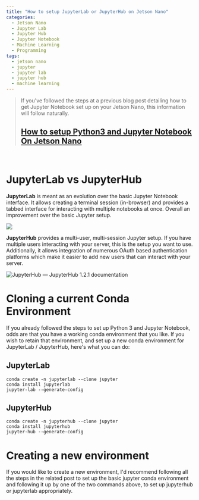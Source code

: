 ```yaml
---
title: "How to setup JupyterLab or JupyterHub on Jetson Nano"
categories:
  - Jetson Nano
  - Jupyter Lab
  - Jupyter Hub
  - Jupyter Notebook
  - Machine Learning
  - Programming
tags:
  - jetson nano
  - jupyter
  - jupyter lab
  - jupyter hub
  - machine learning
---
```


> If you've followed the steps at a previous blog post detailing how to get Jupyter Notebook set up on your Jetson Nano, this information will follow naturally.  
>   
> ## [**How to setup Python3 and Jupyter Notebook On Jetson Nano**][1]
<br/>

# JupyterLab vs JupyterHub

**JupyterLab** is meant as an evolution over the basic Jupyter Notebook interface. It allows creating a terminal session (in-browser) and provides a tabbed interface for interacting with multiple notebooks at once. Overall an improvement over the basic Jupyter setup.

<img src="https://jupyterlab.readthedocs.io/en/stable/_images/jupyterlab.png"/>

**JupyterHub** provides a multi-user, multi-session Jupyter setup. If you have multiple users interacting with your server, this is the setup you want to use. Additionally, it allows integration of numerous OAuth based authentication platforms which make it easier to add new users that can interact with your server.

<img src="https://jupyterhub.readthedocs.io/en/stable/_images/jhub-fluxogram.jpeg" alt="JupyterHub — JupyterHub 1.2.1 documentation"/>

# Cloning a current Conda Environment
If you already followed the steps to set up Python 3 and Jupyter Notebook, odds are that you have a working conda environment that you like. If you wish to retain that environment, and set up a new conda environment for JupyterLab / JupyterHub, here's what you can do:

## JupyterLab

    conda create -n jupyterlab --clone jupyter
    conda install jupyterlab
    jupyter-lab --generate-config

## JupyterHub

    conda create -n jupyterhub --clone jupyter
    conda install jupyterhub
    jupyter-hub --generate-config

# Creating a new environment
If you would like to create a new environment, I'd recommend following all the steps in the related post to set up the basic jupyter conda environment and following it up by one of the two commands above, to set up jupyterhub or jupyterlab appropriately.

[1]: https://sahilramani.com/2020/10/how-to-setup-python3-and-jupyter-notebook-on-jetson-nano/
